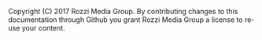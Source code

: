 Copyright (C) 2017 Rozzi Media Group. By contributing changes to this documentation through Github you grant Rozzi Media Group a license to re-use your content.

